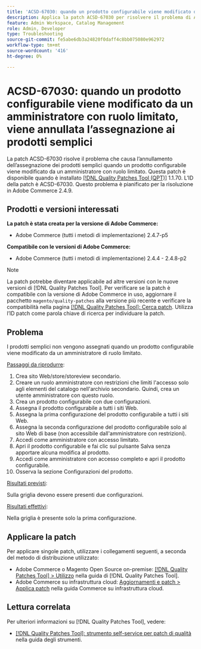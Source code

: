 ```yaml
---
title: 'ACSD-67030: quando un prodotto configurabile viene modificato da un amministratore con ruolo limitato, viene annullata l’assegnazione ai prodotti semplici'
description: Applica la patch ACSD-67030 per risolvere il problema di Adobe Commerce, a causa del quale i prodotti semplici non vengono assegnati quando un prodotto configurabile viene modificato da un amministratore con ruolo limitato.
feature: Admin Workspace, Catalog Management
role: Admin, Developer
type: Troubleshooting
source-git-commit: fe5abe6db3a24820f0daff4c8bb075080e962972
workflow-type: tm+mt
source-wordcount: '416'
ht-degree: 0%

---
```



# ACSD-67030: quando un prodotto configurabile viene modificato da un amministratore con ruolo limitato, viene annullata l’assegnazione ai prodotti semplici

La patch ACSD-67030 risolve il problema che causa l’annullamento dell’assegnazione dei prodotti semplici quando un prodotto configurabile viene modificato da un amministratore con ruolo limitato. Questa patch è disponibile quando è installato [[!DNL Quality Patches Tool (QPT)]](/help/tools/quality-patches-tool/quality-patches-tool-to-self-serve-quality-patches.md) 1.1.70. L’ID della patch è ACSD-67030. Questo problema è pianificato per la risoluzione in Adobe Commerce 2.4.9.


## Prodotti e versioni interessati

**La patch è stata creata per la versione di Adobe Commerce:**

* Adobe Commerce (tutti i metodi di implementazione) 2.4.7-p5

**Compatibile con le versioni di Adobe Commerce:**

* Adobe Commerce (tutti i metodi di implementazione) 2.4.4 - 2.4.8-p2

>[!NOTE]
>
>La patch potrebbe diventare applicabile ad altre versioni con le nuove versioni di [!DNL Quality Patches Tool]. Per verificare se la patch è compatibile con la versione di Adobe Commerce in uso, aggiornare il pacchetto `magento/quality-patches` alla versione più recente e verificare la compatibilità nella pagina [[!DNL Quality Patches Tool]: Cerca patch](https://experienceleague.adobe.com/tools/commerce-quality-patches/index.html?lang=it). Utilizza l’ID patch come parola chiave di ricerca per individuare la patch.

## Problema

I prodotti semplici non vengono assegnati quando un prodotto configurabile viene modificato da un amministratore di ruolo limitato.

<u>Passaggi da riprodurre</u>:

1. Crea sito Web/store/storeview secondario.
1. Creare un ruolo amministratore con restrizioni che limiti l&#39;accesso solo agli elementi del catalogo nell&#39;archivio secondario. Quindi, crea un utente amministratore con questo ruolo.
1. Crea un prodotto configurabile con due configurazioni.
1. Assegna il prodotto configurabile a tutti i siti Web.
1. Assegna la prima configurazione del prodotto configurabile a tutti i siti Web.
1. Assegna la seconda configurazione del prodotto configurabile solo al sito Web di base (non accessibile dall&#39;amministratore con restrizioni).
1. Accedi come amministratore con accesso limitato.
1. Apri il prodotto configurabile e fai clic sul pulsante Salva senza apportare alcuna modifica al prodotto.
1. Accedi come amministratore con accesso completo e apri il prodotto configurabile.
1. Osserva la sezione Configurazioni del prodotto.


<u>Risultati previsti</u>:

Sulla griglia devono essere presenti due configurazioni.

<u>Risultati effettivi</u>:

Nella griglia è presente solo la prima configurazione.

## Applicare la patch

Per applicare singole patch, utilizzare i collegamenti seguenti, a seconda del metodo di distribuzione utilizzato:

* Adobe Commerce o Magento Open Source on-premise: [[!DNL Quality Patches Tool] > Utilizzo](/help/tools/quality-patches-tool/usage.md) nella guida di [!DNL Quality Patches Tool].
* Adobe Commerce su infrastruttura cloud: [Aggiornamenti e patch > Applica patch](https://experienceleague.adobe.com/docs/commerce-cloud-service/user-guide/develop/upgrade/apply-patches.html?lang=it) nella guida Commerce su infrastruttura cloud.

## Lettura correlata

Per ulteriori informazioni su [!DNL Quality Patches Tool], vedere:

* [[!DNL Quality Patches Tool]: strumento self-service per patch di qualità](/help/tools/quality-patches-tool/quality-patches-tool-to-self-serve-quality-patches.md) nella guida degli strumenti.
